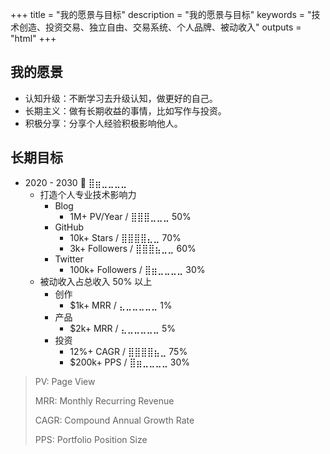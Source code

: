 +++
title = "我的愿景与目标"
description = "我的愿景与目标"
keywords = "技术创造、投资交易、独立自由、交易系统、个人品牌、被动收入"
outputs = "html"
+++

## 我的愿景

- 认知升级：不断学习去升级认知，做更好的自己。
- 长期主义：做有长期收益的事情，比如写作与投资。
- 积极分享：分享个人经验积极影响他人。

## 长期目标

<!-- https://changaco.oy.lc/unicode-progress-bars/ -->

- 2020 - 2030 🚀 ⣿⣶⣀⣀⣀⣀
  - 打造个人专业技术影响力
    - Blog
      - 1M+ PV/Year / ⣿⣿⣿⣀⣀⣀ 50%
    - GitHub
      - 10k+ Stars / ⣿⣿⣿⣿⣄⣀ 70%
      - 3k+ Followers / ⣿⣿⣿⣦⣀⣀ 60%
    - Twitter
      - 100k+ Followers / ⣿⣶⣀⣀⣀⣀ 30%
  - 被动收入占总收入 50% 以上
    - 创作
      - $1k+ MRR / ⣄⣀⣀⣀⣀⣀ 1%
    - 产品
      - $2k+ MRR / ⣄⣀⣀⣀⣀⣀ 5%
    - 投资
      - 12%+ CAGR / ⣿⣿⣿⣿⣦⣀ 75%
      - $200k+ PPS / ⣿⣶⣀⣀⣀⣀ 30%

> PV: Page View
>
> MRR: Monthly Recurring Revenue
>
> CAGR: Compound Annual Growth Rate
>
> PPS: Portfolio Position Size
